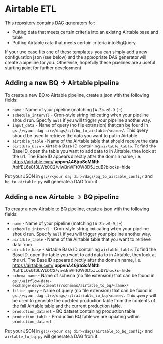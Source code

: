 # Airtable ETL

This repository contains DAG generators for:

* Putting data that meets certain criteria into an existing Airtable base and table
* Putting Airtable data that meets certain criteria into BigQuery

If your use case fits one of these templates, you can simply add a new configuration json (see below) and
the appropriate DAG generator will create a pipeline for you. Otherwise, hopefully these pipelines are a
useful starting point for further development.

## Adding a new BQ -> Airtable pipeline

To create a new BQ to Airtable pipeline, create a json with the following fields:

* `name` - Name of your pipeline (matching `[A-Za-z0-9_]+`)
* `schedule_interval` - Cron-style string indicating when your pipeline should run. Specify `null` if you will trigger
your pipeline another way.
* `input_data` - Name of query (no file extension) that can be found in `gs://<your dag dir>/dags/sql/bq_to_airtable/<name>/`.
This query should be used to retrieve the data you want to put in Airtable
* `airtable_table` - Name of the Airtable table that should receive the data
* `airtable_base` - Airtable Base ID containing `airtable_table`. To find the Base ID, open the table you want to
add data to in Airtable, then look at the url. The Base ID appears directly after the domain name, i.e. https://airtable.com/ **appvnA46jraScMMth** /tblfDL6s8f3LWb0C2/viwBnWFt0W8D5UcuB?blocks=hide

Put your JSON in `gs://<your dag dir>/dags/bq_to_airtable_config/` and `bq_to_airtable.py` will generate a DAG from it.

## Adding a new Airtable -> BQ pipeline

To create a new Airtable to BQ pipeline, create a json with the following fields:

* `name` - Name of your pipeline (matching `[A-Za-z0-9_]+`)
* `schedule_interval` - Cron-style string indicating when your pipeline should run. Specify `null` if you will trigger
your pipeline another way.
* `airtable_table` - Name of the Airtable table that you want to retrieve data from
* `airtable_base` - Airtable Base ID containing `airtable_table`. To find the Base ID, open the table you want to
add data to in Airtable, then look at the url. The Base ID appears directly after the domain name, i.e. https://airtable.com/ **appvnA46jraScMMth** /tblfDL6s8f3LWb0C2/viwBnWFt0W8D5UcuB?blocks=hide
* `schema_name` - Name of schema (no file extension) that can be found in `gs://airflow-data-exchange(development)?/schemas/airtable_to_bq/<name>/`
* `filter_query` - Name of query (no file extension) that can be found in `gs://<your dag dir>/dags/sql/airtable_to_bq/<name>/`.
This query will be used to generate the updated production table from the contents of the full Airtable table and the
current production table.
* `production_dataset` - BQ dataset containing production table
* `production_table` - Production BQ table we are updating within `production_dataset`

Put your JSON in `gs://<your dag dir>/dags/airtable_to_bq_config/` and `airtable_to_bq.py` will generate a DAG from it.
